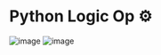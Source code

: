# Python Logic Op ⚙️
![image](https://github.com/user-attachments/assets/3e05734f-45ba-416c-a732-db93623507a8)
![image](https://github.com/user-attachments/assets/d2f6d2ba-e156-4e06-bdb1-5826fb8dfd3e)
